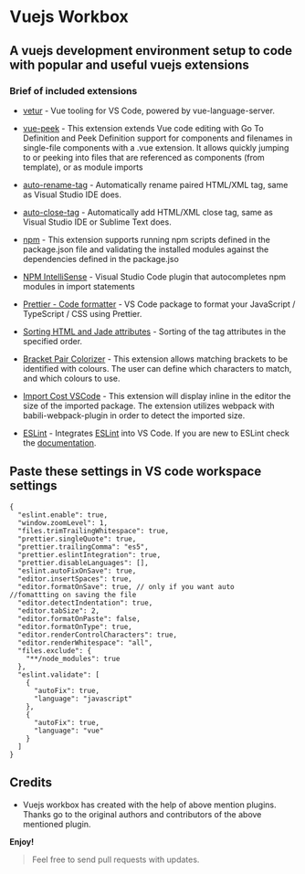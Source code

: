 # Vuejs Workbox

## A vuejs development environment setup to code with popular and useful vuejs extensions

### Brief of included extensions

* [vetur](https://marketplace.visualstudio.com/items?itemName=octref.vetur) -
  Vue tooling for VS Code, powered by vue-language-server.
* [vue-peek](https://marketplace.visualstudio.com/items?itemName=dariofuzinato.vue-peek) -
  This extension extends Vue code editing with Go To Definition and Peek Definition support for components and filenames in single-file components with a .vue extension. It allows quickly jumping to or peeking into files that are referenced as components (from template), or as module imports

* [auto-rename-tag](https://marketplace.visualstudio.com/items?itemName=formulahendry.auto-rename-tag) -
  Automatically rename paired HTML/XML tag, same as Visual Studio IDE does.

* [auto-close-tag](https://marketplace.visualstudio.com/items?itemName=formulahendry.auto-close-tag) -
  Automatically add HTML/XML close tag, same as Visual Studio IDE or Sublime Text does.

* [npm](https://marketplace.visualstudio.com/items?itemName=eg2.vscode-npm-script) -
  This extension supports running npm scripts defined in the package.json file and validating the installed modules against the dependencies defined in the package.jso

* [NPM IntelliSense](https://marketplace.visualstudio.com/items?itemName=christian-kohler.npm-intellisense) -
  Visual Studio Code plugin that autocompletes npm modules in import statements

* [Prettier - Code formatter](https://marketplace.visualstudio.com/items?itemName=esbenp.prettier-vscode) -
  VS Code package to format your JavaScript / TypeScript / CSS using Prettier.

* [Sorting HTML and Jade attributes](https://marketplace.visualstudio.com/items?itemName=mrmlnc.vscode-attrs-sorter) -
  Sorting of the tag attributes in the specified order.
* [Bracket Pair Colorizer](https://marketplace.visualstudio.com/items?itemName=CoenraadS.bracket-pair-colorizer) -
  This extension allows matching brackets to be identified with colours. The user can define which characters to match, and which colours to use.
* [Import Cost VSCode](https://marketplace.visualstudio.com/items?itemName=wix.vscode-import-cost) - This extension will display inline in the editor the size of the imported package. The extension utilizes webpack with babili-webpack-plugin in order to detect the imported size.

* [ESLint](https://marketplace.visualstudio.com/items?itemName=dbaeumer.vscode-eslint) - Integrates [ESLint](http://eslint.org/) into VS Code. If you are new to ESLint check the [documentation](http://eslint.org/).

## Paste these settings in VS code workspace settings

```
{
  "eslint.enable": true,
  "window.zoomLevel": 1,
  "files.trimTrailingWhitespace": true,
  "prettier.singleQuote": true,
  "prettier.trailingComma": "es5",
  "prettier.eslintIntegration": true,
  "prettier.disableLanguages": [],
  "eslint.autoFixOnSave": true,
  "editor.insertSpaces": true,
  "editor.formatOnSave": true, // only if you want auto      //fomattting on saving the file
  "editor.detectIndentation": true,
  "editor.tabSize": 2,
  "editor.formatOnPaste": false,
  "editor.formatOnType": true,
  "editor.renderControlCharacters": true,
  "editor.renderWhitespace": "all",
  "files.exclude": {
    "**/node_modules": true
  },
  "eslint.validate": [
    {
      "autoFix": true,
      "language": "javascript"
    },
    {
      "autoFix": true,
      "language": "vue"
    }
  ]
}
```

## Credits

* Vuejs workbox has created with the help of above mention plugins. Thanks go to the original authors and contributors of the above mentioned plugin.

**Enjoy!**

> Feel free to send pull requests with updates.

```

```
